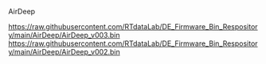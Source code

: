 AirDeep

https://raw.githubusercontent.com/RTdataLab/DE_Firmware_Bin_Respository/main/AirDeep/AirDeep_v003.bin
https://raw.githubusercontent.com/RTdataLab/DE_Firmware_Bin_Respository/main/AirDeep/AirDeep_v002.bin
